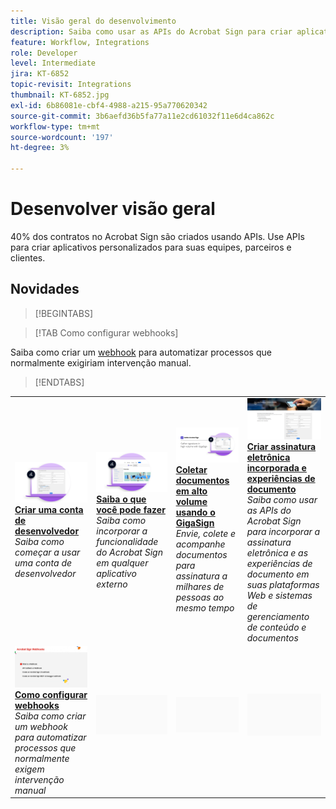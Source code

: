 ```yaml
---
title: Visão geral do desenvolvimento
description: Saiba como usar as APIs do Acrobat Sign para criar aplicativos personalizados para suas equipes, parceiros e clientes
feature: Workflow, Integrations
role: Developer
level: Intermediate
jira: KT-6852
topic-revisit: Integrations
thumbnail: KT-6852.jpg
exl-id: 6b86081e-cbf4-4988-a215-95a770620342
source-git-commit: 3b6aefd36b5fa77a11e2cd61032f11e6d4ca862c
workflow-type: tm+mt
source-wordcount: '197'
ht-degree: 3%

---
```


# Desenvolver visão geral

40% dos contratos no Acrobat Sign são criados usando APIs. Use APIs para criar aplicativos personalizados para suas equipes, parceiros e clientes.

## Novidades

>[!BEGINTABS]

>[!TAB Como configurar webhooks]

Saiba como criar um [webhook](webhooks.md) para automatizar processos que normalmente exigiriam intervenção manual.

>[!ENDTABS]

<table style="table-layout:fixed">
<tr>
  <td>
    <a href="https://www.adobe.io/apis/documentcloud/sign.html" target="_blank">
      <img alt="Criar uma conta de desenvolvedor" src="../assets/Develop_Getting-Started.png" />
    </a>
    <div>
    <a href="https://www.adobe.io/apis/documentcloud/sign.html" target="_blank"><strong>Criar uma conta de desenvolvedor</strong></a>
    </div>
    <em>Saiba como começar a usar uma conta de desenvolvedor</em>
    <br>
  </td>
  <td>
    <a href="https://www.adobe.io/apis/documentcloud/sign/docs.html" target="_blank">
      <img alt="Saiba o que você pode fazer" src="../assets/Develop_Learn.png" />
    </a>
    <div>
    <a href="https://www.adobe.io/apis/documentcloud/sign/docs.html" target="_blank"><strong>Saiba o que você pode fazer</strong></a>
    </div>
    <em>Saiba como incorporar a funcionalidade do Acrobat Sign em qualquer aplicativo externo</em>
    <br>
  </td>  
  <td>
    <a href="gigasign.md">
      <img alt="Reúna documentos de grande volume usando o GigaSign" src="../assets/gigasign.jpg" />
    </a>
    <div>
    <a href="gigasign.md"><strong>Coletar documentos em alto volume usando o GigaSign</strong></a>
    </div>
    <em>Envie, colete e acompanhe documentos para assinatura a milhares de pessoas ao mesmo tempo</em>
    <br>
  </td>
   <td>
    <a href="embeddedesignature.md">
      <img alt="Criar assinatura eletrônica incorporada e experiências de documento" src="assets/embeddedesignature/EmbedPart1_thumb.png" />
    </a>
    <div>
    <a href="embeddedesignature.md"><strong>Criar assinatura eletrônica incorporada e experiências de documento</strong></a>
    </div>
    <em>Saiba como usar as APIs do Acrobat Sign para incorporar a assinatura eletrônica e as experiências de documento em suas plataformas Web e sistemas de gerenciamento de conteúdo e documentos</em>
    <br>
  </td>
</tr>
<tr>
  <td>
    <a href="webhooks.md">
      <img alt="Como configurar webhooks" src="../assets/how-webhooks.png" />
    </a>
    <div>
    <a href="webhooks.md"><strong>Como configurar webhooks</strong></a>
    </div>
    <em>Saiba como criar um webhook para automatizar processos que normalmente exigem intervenção manual</em>
    <br>
  </td>
  <td>
    <img alt="Espaçador" src="../assets/Grayspacer.png" />
    <div>
    <br>
  </td>
  <td>
    <img alt="Espaçador" src="../assets/Grayspacer.png" />
    <div>
    <br>
  </td>
  <td>
    <img alt="Espaçador" src="../assets/Grayspacer.png" />
    <div>
    <br>
  </td>
</tr>
</table>
